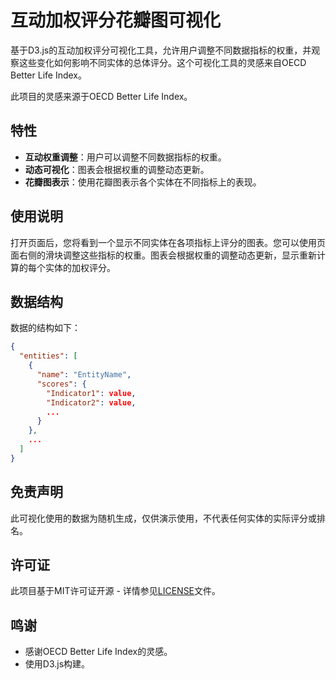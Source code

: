 # 互动加权评分花瓣图可视化

基于D3.js的互动加权评分可视化工具，允许用户调整不同数据指标的权重，并观察这些变化如何影响不同实体的总体评分。这个可视化工具的灵感来自OECD Better Life Index。

此项目的灵感来源于OECD Better Life Index。

## 特性

- **互动权重调整**：用户可以调整不同数据指标的权重。
- **动态可视化**：图表会根据权重的调整动态更新。
- **花瓣图表示**：使用花瓣图表示各个实体在不同指标上的表现。

## 使用说明

打开页面后，您将看到一个显示不同实体在各项指标上评分的图表。您可以使用页面右侧的滑块调整这些指标的权重。图表会根据权重的调整动态更新，显示重新计算的每个实体的加权评分。

## 数据结构

数据的结构如下：

```json
{
  "entities": [
    {
      "name": "EntityName",
      "scores": {
        "Indicator1": value,
        "Indicator2": value,
        ...
      }
    },
    ...
  ]
}
```


## 免责声明

此可视化使用的数据为随机生成，仅供演示使用，不代表任何实体的实际评分或排名。

## 许可证

此项目基于MIT许可证开源 - 详情参见[LICENSE](LICENSE)文件。

## 鸣谢

- 感谢OECD Better Life Index的灵感。
- 使用D3.js构建。
